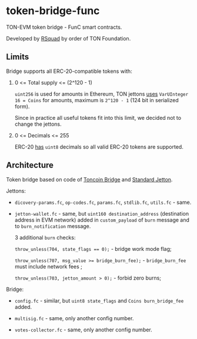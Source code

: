 # token-bridge-func

TON-EVM token bridge - FunC smart contracts.

Developed by [RSquad](https://rsquad.io/) by order of TON Foundation.

## Limits

Bridge supports all ERC-20-compatible tokens with:

1. 0 <= Total supply <= (2^120 - 1)

    `uint256` is used for amounts in Ethereum, TON jettons [uses](https://github.com/ton-blockchain/ton/blob/ba8f700e26620707f8ff14e46cc9a040a1b3f97c/crypto/block/block.tlb#L116) `VarUInteger 16 = Coins` for amounts, maximum is `2^120 - 1` (124 bit in serialized form). 

    Since in practice all useful tokens fit into this limit, we decided not to change the jettons.


2. 0 <= Decimals <= 255 

    ERC-20 [has](https://eips.ethereum.org/EIPS/eip-20) `uint8` decimals so all valid ERC-20 tokens are supported. 

## Architecture

Token bridge based on code of [Toncoin Bridge](https://github.com/ton-blockchain/bridge-func/tree/81e4e0d53b288b0f07855e9d779d227e3dc1c94a) and [Standard Jetton](https://github.com/ton-blockchain/token-contract/tree/2d411595a4f25fba43997a2e140a203c140c728a).

Jettons:

* `dicovery-params.fc`, `op-codes.fc`, `params.fc`, `stdlib.fc`, `utils.fc` - same.

* `jetton-wallet.fc` - same, but `uint160 destination_address` (destination address in EVM network) added in `custom_payload` of `burn` message and to `burn_notification` message.

   3 additional `burn` checks:

   `throw_unless(704, state_flags == 0);` - bridge work mode flag;

   `throw_unless(707, msg_value >= bridge_burn_fee);` - `bridge_burn_fee` must include network fees ;

   `throw_unless(703, jetton_amount > 0);` - forbid zero burns;

Bridge:

* `config.fc` - similar, but `uint8 state_flags` and `Coins burn_bridge_fee` added.

* `multisig.fc` - same, only another config number.

* `votes-collector.fc` - same, only another config number.